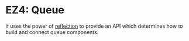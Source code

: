 # EZ4: Queue

It uses the power of [reflection](../reflection/) to provide an API which determines how to build and connect queue components.
